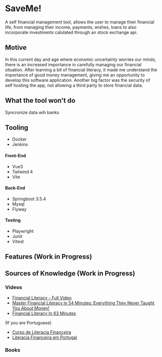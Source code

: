 # SaveMe!

A self financial management tool, allows the user to manage their financial life, from managing their income, payments, wishes, loans to also incorporate investments calulated through an stock exchange api.

## Motive 
In this current day and age where economic uncertainty worries our minds, there is an increased importance in carefully managing our financial situation. After learning a bit of financial literacy, it made me understand the importance of good money management, giving me an opportunity to develop this software application. Another big factor was the security of self hosting the app, not allowing a third party to store financial data.

## What the tool won't do
Syncronize data wih banks

## Tooling
- Docker
- Jenkins
#### Front-End
- Vue3
- Tailwind 4
- Vite 

#### Back-End
- Springboot 3.5.4
- Mysql
- Flyway

#### Testing
- Playwright
- Junit
- Vitest

## Features (Work in Progress)




## Sources of Knowledge (Work in Progress)

### Videos
- [Financial Literacy - Full Video](https://www.youtube.com/watch?v=4j2emMn7UaI)
- [Master Financial Literacy in 54 Minutes: Everything They Never Taught You About Money!](https://youtu.be/vJabNEwZIuc?si=qglwYJIqop8EZOU4)
- [Financial Literacy In 63 Minutes](https://youtu.be/ouvbeb2wSGA?si=l0tXN3_TJvcuZ_Fp)

(If you are Portuguese)
- [Curso de Literacia Financeira](https://youtube.com/playlist?list=PLoH8sKr6_cvCVGUmNOUaJYMgsx4LEAV69&si=kY_UkHKfOUNbzlK5)
- [Literacia Financeira em Portugal](https://youtube.com/playlist?list=PLapXKb-WbLIUpGlAiNk1jfQdJMhDpfS5a&si=k9glPJe0fEzP_LAl)

### Books

